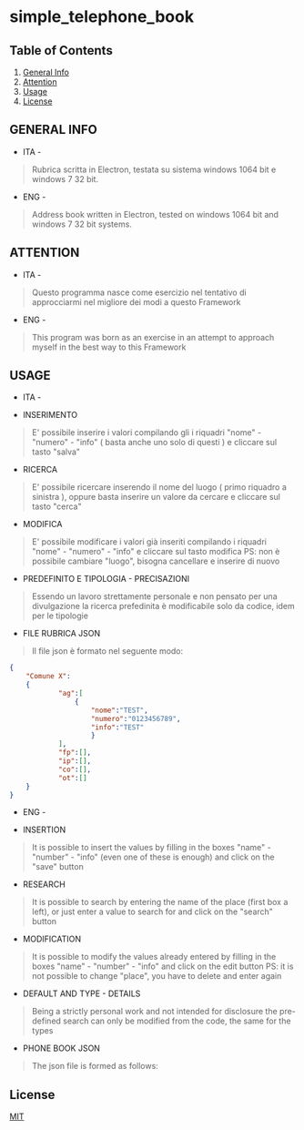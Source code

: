 # simple_telephone_book

## Table of Contents
1. [General Info](#general-info)
2. [Attention](#attention)
3. [Usage](#usage)
4. [License](#license)

## GENERAL INFO
- ITA - 
> Rubrica scritta in Electron, testata su sistema windows 1064 bit e windows 7 32 bit.

- ENG - 
> Address book written in Electron, tested on windows 1064 bit and windows 7 32 bit systems.

## ATTENTION
- ITA - 
> Questo programma nasce come esercizio nel tentativo di approcciarmi nel migliore dei modi
> a questo Framework

- ENG - 
> This program was born as an exercise in an attempt to approach myself in the best way
> to this Framework

## USAGE

- ITA - 
* INSERIMENTO
> E' possibile inserire i valori compilando gli i riquadri 
> "nome" - "numero" - "info" ( basta anche uno solo di questi )
> e cliccare sul tasto "salva"

* RICERCA
> E' possibile ricercare inserendo il nome del luogo ( primo riquadro a
> sinistra ), oppure basta inserire un valore da cercare e cliccare sul tasto "cerca"

* MODIFICA
> E' possibile modificare i valori già inseriti compilando i riquadri
> "nome" - "numero" - "info" e cliccare sul tasto modifica
> PS: non è possibile cambiare "luogo", bisogna cancellare e inserire di nuovo

* PREDEFINITO E TIPOLOGIA - PRECISAZIONI
> Essendo un lavoro strettamente personale e non pensato per una divulgazione
> la ricerca prefedinita è modificabile solo da codice, idem per le tipologie

* FILE RUBRICA JSON
> Il file json è formato nel seguente modo:
```json
{
    "Comune X":  
    {
            "ag":[
                {
                    "nome":"TEST",
                    "numero":"0123456789",
                    "info":"TEST"
                    }
            ],
            "fp":[],
            "ip":[],
            "co":[],
            "ot":[]
    }
}
```

- ENG - 
* INSERTION
> It is possible to insert the values ​​by filling in the boxes
> "name" - "number" - "info" (even one of these is enough)
> and click on the "save" button

* RESEARCH
> It is possible to search by entering the name of the place (first box a
> left), or just enter a value to search for and click on the "search" button

* MODIFICATION
> It is possible to modify the values ​​already entered by filling in the boxes
> "name" - "number" - "info" and click on the edit button
> PS: it is not possible to change "place", you have to delete and enter again

* DEFAULT AND TYPE - DETAILS
> Being a strictly personal work and not intended for disclosure
> the pre-defined search can only be modified from the code, the same for the types

* PHONE BOOK JSON
> The json file is formed as follows:

## License
[MIT](https://choosealicense.com/licenses/mit/)